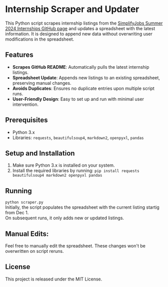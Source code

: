 # Internship Scraper and Updater

This Python script scrapes internship listings from the [SimplifyJobs Summer 2024 Internships GitHub page](https://github.com/SimplifyJobs/Summer2024-Internships/blob/dev/README.md) and updates a spreadsheet with the latest information. It is designed to append new data without overwriting user modifications in the spreadsheet.

## Features

- **Scrapes GitHub README**: Automatically pulls the latest internship listings.
- **Spreadsheet Update**: Appends new listings to an existing spreadsheet, preserving manual changes.
- **Avoids Duplicates**: Ensures no duplicate entries upon multiple script runs.
- **User-Friendly Design**: Easy to set up and run with minimal user intervention.

## Prerequisites

- Python 3.x
- Libraries: `requests`, `beautifulsoup4`, `markdown2`, `openpyxl`, `pandas`

## Setup and Installation

1. Make sure Python 3.x is installed on your system.
2. Install the required libraries by running:
   ```pip install requests beautifulsoup4 markdown2 openpyxl pandas```
## Running
```python scraper.py```
<br />
Initially, the script populates the spreadsheet with the current listing startig from Dec 1.<br />
On subsequent runs, it only adds new or updated listings.

## Manual Edits:

Feel free to manually edit the spreadsheet. These changes won't be overwritten on script reruns.

## License
This project is released under the MIT License.
